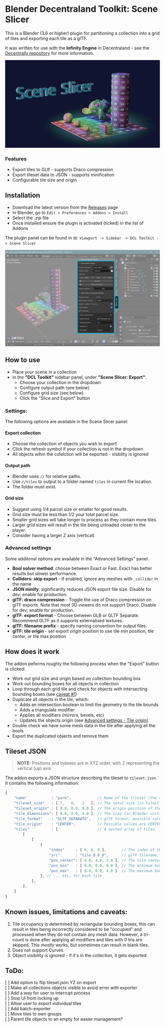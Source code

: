 # Blender Decentraland Toolkit: Scene Slicer

This is a Blender (3.6 or higher) plugin for partitioning a collection into a grid of tiles and exporting each tile as a glTF.

It was written for use with the **Infinity Engine** in Decentraland - see the [Decentrally repository](https://github.com/decentraland-scenes/decentrally) for more information.


![animation of a scene divind into grid pieces](./assets/demo.gif)

### Features

* Export tiles to GLtf - supports Draco compression
* Export tileset data to JSON - supports minification
* Configurable tile size and origin

Installation
--
* Download the latest version from the [Releases](/releases) page
* In Blender, go to `Edit > Preferences > Addons > Install`
* Select the .zip file
* Once installed ensure the plugin is activated (ticked) in the list of Addons

The plugin panel can be found in `3D Viewport -> Sidebar -> DCL Toolkit -> Scene Slicer`

![blender ui panel location](./assets/blender-ui-location.png)

How to use
--
* Place your scene in a collection
* In the **"DCL Toolkit"** sidebar panel, under **"Scene Slicer: Export"**: 
    * Choose your collection in the dropdown 
    * Configure output path (see below)
    * Configure grid size (see below)
    * Click the "Slice and Export" button

### Settings:

The following options are available in the Scene Slicer panel: 

#### Export collection

* Choose the collection of objects you wish to export
* Click the refresh symbol if your collection is not in the dropdown
* All objects wihin the colelction will be exported - visbility is ignored

#### Output path
* Blender uses `//` for relative paths. 
* Use `//tiles` to output to a folder named `tiles` in current file location. 
* The folder must exist.


#### Grid size

* Suggest using 1/4 parcel size or smaller for good results.
* Grid size must be less than 1/2 your total parcel size. 
* Smaller grid sizes will take longer to process as they contain more tiles. 
* Larger grid sizes will result in the tile being unloaded closer to the player.
* Consider having a larger Z axis (vertical)

### Advanced settings

Some additonal options are available in the "Advanced Settings" panel.

* **Bool solver method**: choose between Exact or Fast. Exact has better results but slower performance.
* **Colliders: skip export** - if enabled, ignore any meshes with `_collider` in the name
* **JSON minify**: significantly reduces JSON export file size. Disable for dev; enable for production.
* **glTF: draco compression** - Toggle the use of Draco compression on glTF exports. Note that most 3D viewers do not support Draco. Disable for dev; enable for production.
* **glTF: export format** - Choose between GLB or GLTF Separate. Recommend GLTF as it supports externalised textures.
* **glTF: filename prefix** - specify naming convention for output files.
* **glTF: tile origin** - set export origin position to use tile min position, tile center, or tile max position


How does it work
--

The addon peforms roughly the following process when the "Export" button is clicked:

* Work out grid size and origin based on collection bounding box
* Work out bounding boxes for all objects in collection
* Loop through each grid tile and check for objects with intersecting bounding boxes (see [caveat #1](#known-issues-limitations-and-caveats))
* Duplicate all objects in the tile, which:
    * Adds an intersection boolean to limit the geometry to the tile bounds
    * Adds a triangulate modifier
    * Applies all modifiers (mirrors, bevels, etc)
    * Updates the objects origin (see [Advanced settings - Tile origin](#advanced-settings))
* Double check we have some mesh data in the tile after applying all the bools
* Export the duplicated objects and remove them


Tileset JSON
---

> **NOTE:** Positions and indexes are in XYZ order, with Z representing the vertical (up) axis

The addon exports a JSON structure describing the tileset to `tileset.json`. It contains the following information:

```js
{
    "name"           : "park",            // Name of the tileset (the collection name)
    "tileset_size"   : [ 7,   6,   2   ], // The total size (in tiles) of the tileset
    "tileset_origin" : [ 0.0, 0.0, 0.0 ], // The origin position of the tileset
    "tile_dimensions": [ 8.0, 8.0, 4.0 ], // The size (in Blender units) of each tile
    "tile_format"    : "GLTF_SEPARATE",   // glTF format, possible values are GLB, GLTF_SEPARATE
    "tile_origin"    : "CENTER",          // Possible values are CENTER, TILE_MIN, TILE_MAX
    "tiles"          : [                  // A nested array of tiles 
        [
            [
                { 
                    "index"     : [ 0, 0, 0 ],       // The index of this tile in the tiles array
                    "src"       : "tile_0_0_0",      // glTF filename, extension set by tile_format 
                    "pos_center": [ 4.0, 4.0, 2.0 ], // The tile center 
                    "pos_min"   : [ 0.0, 0.0, 0.0 ], // The minimum bounds of this tile
                    "pos_max"   : [ 8.0, 8.0, 4.0 ]  // The maximum bounds of the tile
                }, // ... etc, for each tile
            ],
        ],
    ]
}
```

Known issues, limitations and caveats:
--

1) Tile occupancy is determined by rectangular bounding boxes, this can result in tiles being incorrectly considered to be "occupied" and processed when they do not contain any mesh data. However, a tri-count is done after applying all modifiers and tiles with 0 tris are skipped. This *mostly* works, but sometimes can result in blank tiles.
1) Does not support Curves
1) Object visibility is ignored - if it's in the collection, it gets exported

ToDo:
--
[ ] Add option to flip tileset.json YZ on export  
[ ] Make all collections objects visible to avoid error with exporter  
[ ] Add a way for user to interrupt process  
[ ] Stop UI from locking up  
[ ] Allow user to export individual tiles  
[ ] Add batch-exporter  
[ ] Move tiles to own groups  
[ ] Parent tile objects to an empty for easier management?  
